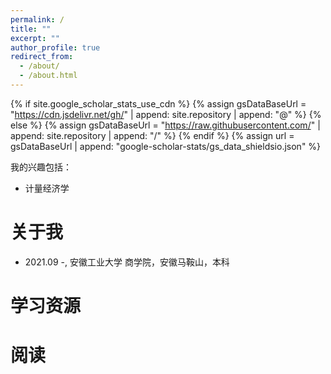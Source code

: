 ```yaml
---
permalink: /
title: ""
excerpt: ""
author_profile: true
redirect_from: 
  - /about/
  - /about.html
---
```


{% if site.google_scholar_stats_use_cdn %}
{% assign gsDataBaseUrl = "https://cdn.jsdelivr.net/gh/" | append: site.repository | append: "@" %}
{% else %}
{% assign gsDataBaseUrl = "https://raw.githubusercontent.com/" | append: site.repository | append: "/" %}
{% endif %}
{% assign url = gsDataBaseUrl | append: "google-scholar-stats/gs_data_shieldsio.json" %}

<span class='anchor' id='about-me'></span>



我的兴趣包括：
- 计量经济学
  


<span class='anchor' id='-xl'></span>

# 关于我

- 2021.09 -, 安徽工业大学 商学院，安徽马鞍山，本科
 
<span class='anchor' id='-lwzl'></span>


# 学习资源


<span class='anchor' id='-lwzl'></span>
# 阅读













